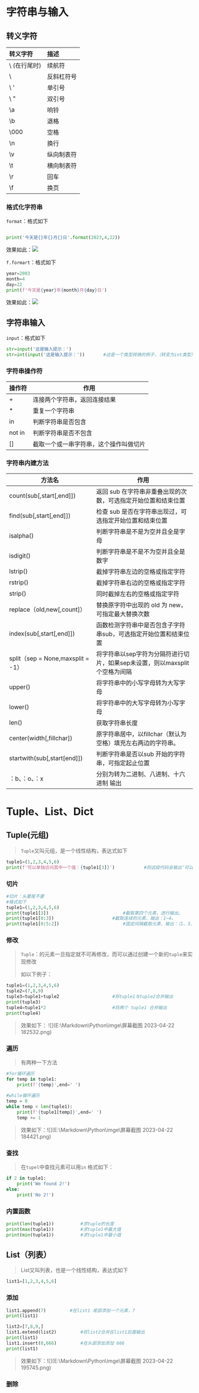 # 字符串与输入

## 转义字符

| 转义字符     | 描述       |
| :----------- | :--------- |
| \ (在行尾时) | 续航符     |
| \\           | 反斜杠符号 |
| \ '          | 单引号     |
| \ "          | 双引号     |
| \a           | 响铃       |
| \b           | 退格       |
| \000         | 空格       |
| \n           | 换行       |
| \v           | 纵向制表符 |
| \t           | 横向制表符 |
| \r           | 回车       |
| \f           | 换页       |



### 格式化字符串

`format`：格式如下

````py

print('今天是{}年{}月{}日'.format(2023,4,22))
````

效果如此：![](E:\Markdown\Python\imge\the1.png)

`f.formart`：格式如下

````py
year=2003
month=4
day=22
print(f'今天是{year}年{month}月{day}日')
````

效果如此：![](E:\Markdown\Python\imge\the1.png)



## 字符串输入

`input`：格式如下

````py
str=input('这是输入提示：')
str=int(input('这是输入提示：'))		#这是一个类型转换的例子，（转变为int类型）
````



### 字符串操作符

| 操作符 | 作用                                   |
| ------ | -------------------------------------- |
| +      | 连接两个字符串，返回连接结果           |
| *      | 重复一个字符串                         |
| in     | 判断字符串是否包含                     |
| not in | 判断字符串是否不包含                   |
| []     | 截取一个或一串字符串，这个操作叫做切片 |



### 字符串内建方法

| 方法名                            | 作用                                                         |
| --------------------------------- | ------------------------------------------------------------ |
| count(sub[,start[,end]])          | 返回 sub 在字符串非重叠出现的次数，可选指定开始位置和结束位置 |
| find(sub[,start[,end]])           | 检查 sub 是否在字符串出现过，可选指定开始位置和结束位置      |
| isalpha()                         | 判断字符串是不是为空并且全是字母                             |
| isdigit()                         | 判断字符串是不是不为空并且全是数字                           |
| lstrip()                          | 截掉字符串左边的空格或指定字符                               |
| rstrip()                          | 截掉字符串右边的空格或指定字符                               |
| strip()                           | 同时截掉左右的空格或指定字符                                 |
| replace（old,new[,count]）        | 替换原字符中出现的 old 为 new，可指定最大替换次数            |
| index(sub[,start[,end]])          | 函数检测字符串中是否包含子字符串sub，可选指定开始位置和结束位置 |
| split（sep = None,maxsplit = -1） | 将字符串以sep字符为分隔符进行切片，如果sep未设置，则以maxsplit个空格为间隔 |
| upper()                           | 将字符串中的小写字母转为大写字母                             |
| lower()                           | 将字符串中的大写字母转为小写字母                             |
| len()                             | 获取字符串长度                                               |
| center(width[,fillchar])          | 原字符串居中，以fillchar（默认为空格）填充左右两边的字符串。 |
| startwith(sub[,start[end]])       | 判断字符串是否以sub 开始的字符串，可指定起止位置             |
| ：b、：o、：x                     | 分别为转为二进制、八进制、十六进制 输出                      |

# Tuple、List、Dict

## Tuple(元组)

> `Tuple`又叫元组，是一个线性结构，表达式如下

````py
tuple1=(1,2,3,4,5,6)
print(f'可以单独访问其中一个值：{tuple1[3]}')			#则这段代码会输出‘可以单独访问其中一个值：4’ 
````



### 切片

````py
#切片：头要尾不要
#格式如下
tuple1=(1,2,3,4,5,6)
print(tuple1[3])							#截取第四个元素，进行输出。
print(tuple1[0:3])						#截取连续的元素，输出：1~4。
print(tuple1[0:5:2])						#固定间隔截取元素，输出：（1、3、5）
````



### 修改   

> `Tuple`：的元素一旦指定就不可再修改，而可以通过创建一个新的`tuple`来实现修改
>
> 如以下例子：

````py
tuple1=(1,2,3,4,5,6)
tuple2=(7,8,9)
tuple3=tuple1+tuple2					#将tuple1与tuple2合并输出
print(tuple3)
tuple4=tuple1*2						    #将两个 tuple1 合并输出
print(tuple4)
````

> 效果如下：   ![](E:\Markdown\Python\imge\屏幕截图 2023-04-22 182532.png)



### 遍历

> 有两种一下方法

````py
#for循环遍历
for temp in tuple1:				 
    print(f'{temp}',end=' ')
    
#while循环遍历    
temp = 0
while temp < len(tuple1):
    print(f'{tuple1[temp]}',end=' ')
    temp += 1
````

> 效果如下：![](E:\Markdown\Python\imge\屏幕截图 2023-04-22 184421.png) 



### 查找

> 在`tupel`中查找元素可以用`in` 格式如下：

````py
if 2 in tuple1:
    print('We found 2!')
else:
    print('No 2!')
````



### 内置函数

````py
print(len(tuple1))			#求tuple的长度
print(max(tuple1))			#求tuple1中最大值
print(min(tuple1))			#求tuple1中最小值
````



## List（列表）

> List又叫列表，也是一个线性结构，表达式如下

````py
list1=[1,2,3,4,5,6]
````



### 添加

````py
list1.append(7)			#在list1 尾部添加一个元素，7
print(list1)

list2=[7,8,9,]
list1.extend(list2)			#将list2合并在list1后面输出
print(list1)
list1.insert(0,666)			#在头部添加添加 666
print(list1)
````

> 效果如下：![](E:\Markdown\Python\imge\屏幕截图 2023-04-22 195745.png)

### 删除



